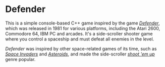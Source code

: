 # Defender

This is a simple console-based C++ game inspired by the game [_Defender_](https://en.wikipedia.org/wiki/Defender_(1981_video_game)),
which was released in 1981 for various platforms, including the Atari 2600, Commodore 64, IBM PC and arcades.
It's a side-scroller shooter game where you control a spaceship and must defeat all enemies in the level.

_Defender_ was inspired by other space-related games of its time, such as [_Space Invaders_](https://en.wikipedia.org/wiki/Space_Invaders)
and [_Asteroids_](https://en.wikipedia.org/wiki/Asteroids_(video_game)), and made the side-scroller
[_shoot 'em up_](https://en.wikipedia.org/wiki/Shoot_%27em_up) genre popular.